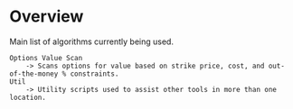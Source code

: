 # Overview
Main list of algorithms currently being used. 

    Options Value Scan
        -> Scans options for value based on strike price, cost, and out-of-the-money % constraints.
    Util
        -> Utility scripts used to assist other tools in more than one location.


